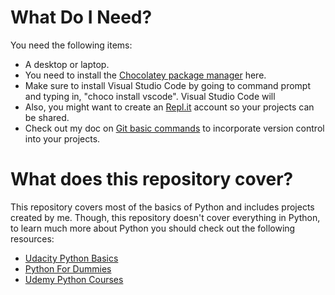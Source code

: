# What Do I Need?
You need the following items:
* A desktop or laptop.
* You need to install the [Chocolatey package manager](https://chocolatey.org/docs/installation) here.
* Make sure to install Visual Studio Code by going to command prompt and typing in, "choco install vscode". Visual Studio Code will 
* Also, you might want to create an [Repl.it](https://repl.it/login?goto=%2Fhome) account so your projects can be shared.
* Check out my doc on [Git basic commands](https://github.com/BOLTZZ/Java/blob/master/GitBasicCommands.MD) to incorporate version control into your projects.
# What does this repository cover?
This repository covers most of the basics of Python and includes projects created by me. Though, this repository doesn't cover everything in Python, to learn much more about Python you should check out the following resources:
* [Udacity Python Basics](https://www.udacity.com/course/introduction-to-python--ud1110)
* [Python For Dummies](https://www.amazon.com/Python-Dummies-Stef-Maruch/dp/0471778648/ref=asc_df_0471778648/?tag=hyprod-20&linkCode=df0&hvadid=266029226349&hvpos=1o1&hvnetw=g&hvrand=640924835102902040&hvpone=&hvptwo=&hvqmt=&hvdev=c&hvdvcmdl=&hvlocint=&hvlocphy=9032951&hvtargid=pla-435617815641&psc=1)
* [Udemy Python Courses](https://www.udemy.com/topic/python/)
